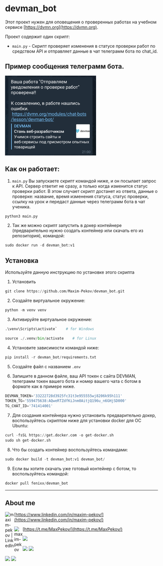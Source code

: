 # devman_bot

Этот проект нужен для оповещения о проверенных работах на учебном сервисе [https://dvmn.org](https://dvmn.org). 

Проект содержит один скрипт:
* `main.py` - Скрипт проверяет изменения в статусе проверки работ по средством API и отправляет данные в чат телеграмм бота по chat_id.
## Пример сообщения телеграмм бота.

<img src="static/111.jpg" width="300">

## Как он работает:

1. `main.py`
   Вы запускаете скрипт командой ниже, и он посылает запрос к API. Сервер ответит не сразу, 
   а только когда изменится статус проверки работ. В этом случает скрипт достанет из ответа, данные о проверке: 
   название, время изменения статуса, статус проверки, ссылку на урок и передаст данные через телеграмм бота в чат 
   ученика.

```python
python3 main.py
```

2. Так же можно скрипт запустить в докер контейнере (предварительно нужно 
   создать контейнер или скачать его из репозитория), командой:

```python
sudo docker run -d devman_bot:v1
```

## Установка

Используйте данную инструкцию по установке этого скрипта

1. Установить

```python
git clone https://github.com/Maxim-Pekov/devman_bot.git
```

2. Создайте виртуальное окружение:

```python
python -m venv venv
```

3. Активируйте виртуальное окружение:
```python
.\venv\Scripts\activate`    # for Windows
```
```python
source ./.venv/bin/activate    # for Linux
```

4. Установите зависимости командой ниже:
```python
pip install -r devman_bot/requirements.txt
```

5. Создайте файл с названием `.env`

6. Запишите в данном файле, ваш API токен с сайта DEVMAN, телеграмм токен 
   вашего бота и номер вашего чата с ботом в формате 
   как в примере ниже.
```python
DEVMAN_TOKEN='33222728d3925fc31t3e955555wj8206k95h111'
TOKEN_TG='559475638:AQweRTZdfKiJnm0AitjQ196u_n6GHjSD000'
TG_CHAT_ID='741414001'
```
7. Для создания контейнера нужно установить предварительно докер, 
   воспользуйтесь скриптом ниже для установки docker для ОС Ubuntu:

```python
curl -fsSL https://get.docker.com -o get-docker.sh
sudo sh get-docker.sh
```

8. Что бы создать контейнер воспользуйтесь командами:

```python
sudo docker build -t devman_bot:v1 devman_bot/
```

9. Если вы хотите скачать уже готовый контейнер с ботом, то воспользуйтесь 
   командой:

```python
docker pull fenixx/devman_bot
```

---

## About me

[<img align="left" alt="maxim-pekov | LinkedIn" width="30px" src="https://img.icons8.com/color/48/000000/linkedin-circled--v3.png" />https://www.linkedin.com/in/maxim-pekov/](https://www.linkedin.com/in/maxim-pekov/)
</br>

[<img align="left" alt="maxim-pekov" width="28px" src="https://upload.wikimedia.org/wikipedia/commons/5/5c/Telegram_Messenger.png" />https://t.me/MaxPekov/](https://t.me/MaxPekov/)
</br>

[//]: # (Карточка профиля: )
![](https://github-profile-summary-cards.vercel.app/api/cards/profile-details?username=Maxim-Pekov&theme=solarized_dark)

[//]: # (Статистика языков в коммитах:)

[//]: # (Статистика языков в репозиториях:)
![](https://github-profile-summary-cards.vercel.app/api/cards/most-commit-language?username=Maxim-Pekov&theme=solarized_dark)
![](https://github-profile-summary-cards.vercel.app/api/cards/repos-per-language?username=Maxim-Pekov&theme=solarized_dark)


[//]: # (Статистика профиля:)

[//]: # (Данные по коммитам за сутки:)
![](https://github-profile-summary-cards.vercel.app/api/cards/stats?username=Maxim-Pekov&theme=solarized_dark)
![](https://github-profile-summary-cards.vercel.app/api/cards/productive-time?username=Maxim-Pekov&theme=solarized_dark)

[//]: # ([![trophy]&#40;https://github-profile-trophy.vercel.app/?username=Maxim-Pekov&#41;]&#40;https://github.com/ryo-ma/github-profile-trophy&#41;)

